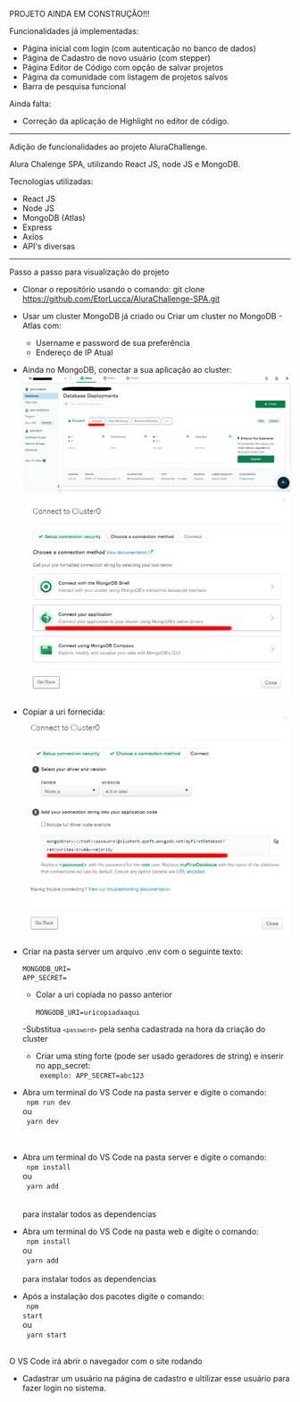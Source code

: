 PROJETO AINDA EM CONSTRUÇÃO!!!

Funcionalidades já implementadas:
- Página inicial com login (com autenticação no banco de dados)
- Página de Cadastro de novo usuário (com stepper)
- Página Editor de Código com opção de salvar projetos 
- Página da comunidade com listagem de projetos salvos
- Barra de pesquisa funcional

Ainda falta:
- Correção da aplicação de Highlight no editor de código.



--------------------------------------------------------------------------------
Adição de funcionalidades ao projeto AluraChallenge.

Alura Chalenge SPA, utilizando React JS, node JS e MongoDB.


Tecnologias utilizadas:
- React JS
- Node JS
- MongoDB (Atlas)
- Express
- Axios
- API's diversas

--------------------------------------------------------------------------------

Passo a passo para visualização do projeto

- Clonar o repositório usando o comando:
    git clone https://github.com/EtorLucca/AluraChallenge-SPA.git

- Usar um cluster MongoDB já criado ou Criar um cluster no MongoDB - Atlas com:
    - Username e password de sua preferência
    - Endereço de IP Atual

- Ainda no MongoDB, conectar a sua aplicação ao cluster:
    <img src="./public/img/clusterconnect.jpg">
    <img src="./public/img/connectapp.jpg">

- Copiar a uri fornecida:
    <img src="./public/img/uri.jpg">

- Criar na pasta server um arquivo .env com o seguinte texto:
      
 
      MONGODB_URI=
      APP_SECRET=
     
    
    - Colar a uri copiada no passo anterior

      <code>MONGODB_URI=uricopiadaaqui</code>

    -Substitua <code>`<password>`</code> pela senha cadastrada na hora da criação do cluster

    - Criar uma sting forte (pode ser usado geradores de string) e inserir no app_secret:<br>
      <code> exemplo: APP_SECRET=abc123 </code>

- Abra um terminal do VS Code na pasta server e digite o comando:<br>
    <code>
    npm run dev
    </code><br>
  ou <br>
    <code>
    yarn dev <br>
    </code><br>

- Abra um terminal do VS Code na pasta server e digite o comando:<br>
    <code>
    npm install
    </code><br>
  ou<br>
    <code>
    yarn add<br>
    </code><br>
  para instalar todos as dependencias<br>

- Abra um terminal do VS Code na pasta web e digite o comando:<br>
    <code>
    npm install
    </code><br>
  ou<br>
    <code>
    yarn add<br>
    </code><br>
  para instalar todos as dependencias<br>

- Após a instalação dos pacotes digite o comando:<br>
    <code>
    npm start
    </code><br>
  ou<br>
    <code>
    yarn start<br>
    </code><br>

O VS Code irá abrir o navegador com o site rodando
      
- Cadastrar um usuário na página de cadastro e ultilizar esse usuário para fazer login no sistema.
